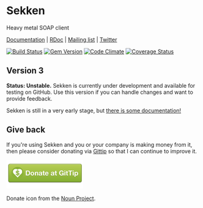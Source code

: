 # Sekken

Heavy metal SOAP client

[Documentation](http://savonrb.com) | [RDoc](http://rubydoc.info/gems/savon) |
[Mailing list](https://groups.google.com/forum/#!forum/savonrb) | [Twitter](http://twitter.com/savonrb)

[![Build Status](https://secure.travis-ci.org/savonrb/sekken.png?branch=master)](http://travis-ci.org/savonrb/sekken)
[![Gem Version](https://badge.fury.io/rb/sekken.png)](http://badge.fury.io/rb/sekken)
[![Code Climate](https://codeclimate.com/github/savonrb/sekken.png)](https://codeclimate.com/github/savonrb/sekken)
[![Coverage Status](https://coveralls.io/repos/savonrb/sekken/badge.png?branch=master)](https://coveralls.io/r/savonrb/sekken)


## Version 3

**Status: Unstable.** Sekken is currently under development and available for testing on GitHub.
Use this version if you can handle changes and want to provide feedback.

Sekken is still in a very early stage, but [there is some documentation!](http://savonrb.com/version3/)

## Give back

If you're using Sekken and you or your company is making money from it, then please consider
donating via [Gittip](https://www.gittip.com/rubiii/) so that I can continue to improve it.

[![donate](donate.png)](https://www.gittip.com/rubiii/)

Donate icon from the [Noun Project](http://thenounproject.com/noun/donate/#icon-No285).
